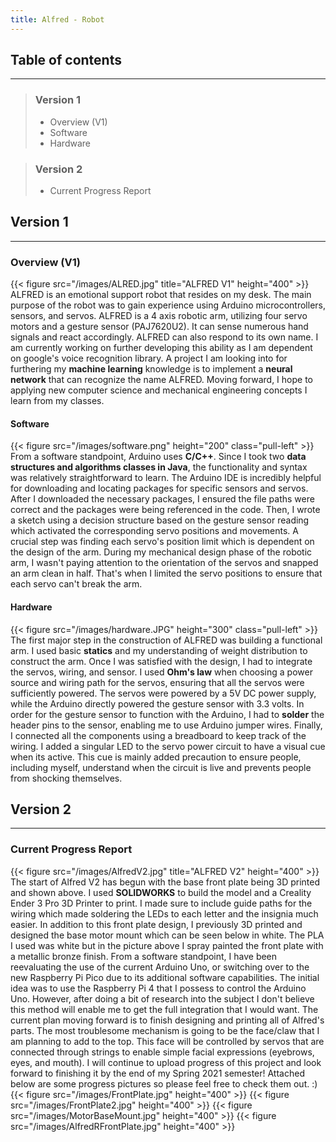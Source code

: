 ```yaml
---
title: Alfred - Robot
---
```


## **Table of contents**
----
> ### **Version 1**
> * Overview (V1)
> * Software
> * Hardware

> ### Version 2
> * Current Progress Report


## **Version 1**
----
### Overview (V1) 
{{< figure src="/images/ALRED.jpg" title="ALFRED V1" height="400" >}}
ALFRED is an emotional support robot that resides on my desk. The main purpose of the robot
was to gain experience using Arduino microcontrollers, sensors, and servos. ALFRED is a 4 axis robotic arm, utilizing 
four servo motors and a gesture sensor (PAJ7620U2). It can sense numerous hand signals and react accordingly. ALFRED can 
also respond to its own name. I am currently working on further developing this ability as I am dependent on google's 
voice recognition library. A project I am looking into for furthering my **machine learning** knowledge is to implement a 
**neural network** that can recognize the name ALFRED. Moving forward, I hope to applying new computer science and
mechanical engineering concepts I learn from my classes.

#### Software
{{< figure src="/images/software.png" height="200" class="pull-left"  >}} 
From a software standpoint, Arduino uses **C/C++**. Since I took two **data structures and algorithms classes in Java**,
the functionality and syntax was relatively straightforward to learn. The Arduino IDE is incredibly helpful for downloading and locating packages 
for specific sensors and servos. After I downloaded the necessary packages, I ensured the file paths were correct and the 
packages were being referenced in the code. Then, I wrote a sketch using a decision structure based on the gesture sensor 
reading which activated the corresponding servo positions and movements. A crucial step was finding each servo's position
limit which is dependent on the design of the arm. During my mechanical design phase of the robotic arm, I wasn't paying attention 
to the orientation of the servos and snapped an arm clean in half. That's when I limited the servo positions to ensure that each servo can't 
break the arm. 

#### Hardware
{{< figure src="/images/hardware.JPG" height="300" class="pull-left"  >}} 
The first major step in the construction of ALFRED was building a functional arm. I used basic **statics** and my understanding of 
weight distribution to construct the arm. Once I was satisfied with the design, I had to integrate the servos, wiring, and 
sensor. I used **Ohm's law** when choosing a power source and wiring path for the servos, ensuring that all the servos were sufficiently
powered. The servos were powered by a 5V DC power supply, while the Arduino directly powered the gesture sensor with 3.3 volts. In order for the gesture sensor to function with the Arduino, I had 
to **solder** the header pins to the sensor, enabling me to use Arduino jumper wires. Finally, I connected all the components 
using a breadboard to keep track of the wiring. I added a singular LED to the servo power circuit to have a visual cue when its active. This 
cue is mainly added precaution to ensure people, including myself, understand when the circuit is live and prevents people from shocking themselves. 

## **Version 2**
----
### Current Progress Report 
{{< figure src="/images/AlfredV2.jpg" title="ALFRED V2" height="400" >}}
The start of Alfred V2 has begun with the base front plate being 3D printed and shown above. I used **SOLIDWORKS** to build the model 
and a Creality Ender 3 Pro 3D Printer to print. I made sure to include guide paths for the wiring which made soldering the LEDs to 
each letter and the insignia much easier. In addition to this front plate design, I previously 3D printed and designed the 
base motor mount which can be seen below in white. The PLA I used was white but in the picture above I spray painted the front plate with a 
metallic bronze finish. From a software standpoint, I have been reevaluating the use of the current Arduino Uno, or switching over to the 
new Raspberry Pi Pico due to its additional software capabilities. The initial idea was to use the Raspberry Pi 4 that I possess to control the 
Arduino Uno. However, after doing a bit of research into the subject I don't believe this method will enable me to get the full integration that I would want. 
The current plan moving forward is to finish designing and printing all of Alfred's parts. The most troublesome mechanism is going to be the face/claw 
that I am planning to add to the top. This face will be controlled by servos that are connected through strings to enable simple facial expressions (eyebrows, 
eyes, and mouth). I will continue to upload progress of this project and look forward to finishing it by the end of my Spring 2021 semester! 
Attached below are some progress pictures so please feel free to check them out. :) 
{{< figure src="/images/FrontPlate.jpg"  height="400" >}}
{{< figure src="/images/FrontPlate2.jpg"  height="400" >}}
{{< figure src="/images/MotorBaseMount.jpg" height="400" >}}
{{< figure src="/images/AlfredRFrontPlate.jpg" height="400" >}}
